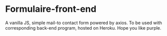 # Formulaire-front-end
A vanilla JS, simple mail-to contact form powered by axios.
To be used with corresponding back-end program, hosted on Heroku. Hope you like purple.
